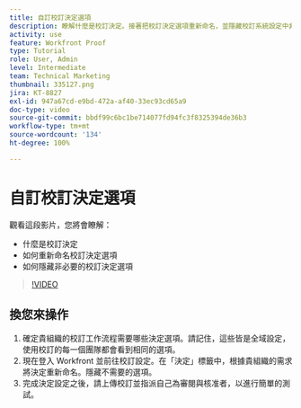 ```yaml
---
title: 自訂校訂決定選項
description: 瞭解什麼是校訂決定。接著把校訂決定選項重新命名，並隱藏校訂系統設定中非必要的選項。
activity: use
feature: Workfront Proof
type: Tutorial
role: User, Admin
level: Intermediate
team: Technical Marketing
thumbnail: 335127.png
jira: KT-8827
exl-id: 947a67cd-e9bd-472a-af40-33ec93cd65a9
doc-type: video
source-git-commit: bbdf99c6bc1be714077fd94fc3f8325394de36b3
workflow-type: tm+mt
source-wordcount: '134'
ht-degree: 100%

---
```


# 自訂校訂決定選項

觀看這段影片，您將會瞭解：

* 什麼是校訂決定
* 如何重新命名校訂決定選項
* 如何隱藏非必要的校訂決定選項

>[!VIDEO](https://video.tv.adobe.com/v/335127/?quality=12&learn=on&enablevpops=1)

## 換您來操作

1. 確定貴組織的校訂工作流程需要哪些決定選項。請記住，這些皆是全域設定，使用校訂的每一個團隊都會看到相同的選項。
1. 現在登入 Workfront 並前往校訂設定。在「決定」標籤中，根據貴組織的需求將決定重新命名。隱藏不需要的選項。
1. 完成決定設定之後，請上傳校訂並指派自己為審閱與核准者，以進行簡單的測試。


<!--
Lean More URLs
-->
